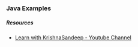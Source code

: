 <section data-markdown>

### Java Examples

##### Resources

* [Learn with KrishnaSandeep - Youtube Channel](https://www.youtube.com/@springhibernatetutes/playlists)
</section>